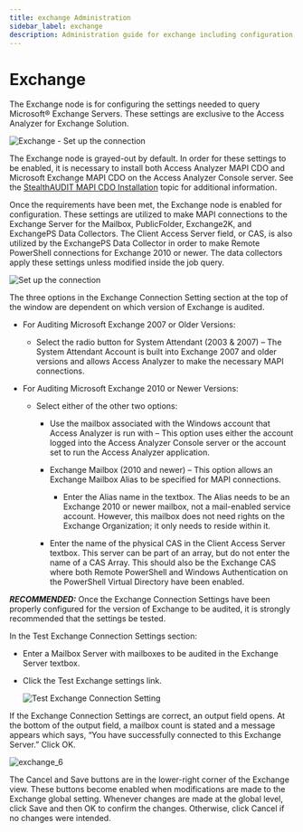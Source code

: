 ```yaml
---
title: exchange Administration
sidebar_label: exchange
description: Administration guide for exchange including configuration, management, and best practices for Access Analyzer.
---
```


# Exchange

The Exchange node is for configuring the settings needed to query Microsoft® Exchange Servers.
These settings are exclusive to the Access Analyzer for Exchange Solution.

![Exchange - Set up the connection](/img/product_docs/accessanalyzer/admin/settings/exchange_1.webp)

The Exchange node is grayed-out by default. In order for these settings to be enabled, it is
necessary to install both Access Analyzer MAPI CDO and Microsoft Exchange MAPI CDO on the Access
Analyzer Console server. See the
[StealthAUDIT MAPI CDO Installation](/docs/accessanalyzer/12.0/stealthaudit/install-guides/mapi-cdo-install/stealthaudit-mapi-cdo-installation.md)
topic for additional information.

Once the requirements have been met, the Exchange node is enabled for configuration. These settings
are utilized to make MAPI connections to the Exchange Server for the Mailbox, PublicFolder,
Exchange2K, and ExchangePS Data Collectors. The Client Access Server field, or CAS, is also utilized
by the ExchangePS Data Collector in order to make Remote PowerShell connections for Exchange 2010 or
newer. The data collectors apply these settings unless modified inside the job query.

![Set up the connection](/img/product_docs/accessanalyzer/admin/settings/exchange_3.webp)

The three options in the Exchange Connection Setting section at the top of the window are dependent
on which version of Exchange is audited.

- For Auditing Microsoft Exchange 2007 or Older Versions:
  - Select the radio button for System Attendant (2003 & 2007) – The System Attendant Account is
    built into Exchange 2007 and older versions and allows Access Analyzer to make the necessary
    MAPI connections.
- For Auditing Microsoft Exchange 2010 or Newer Versions:

  - Select either of the other two options:

    - Use the mailbox associated with the Windows account that Access Analyzer is run with –
      This option uses either the account logged into the Access Analyzer Console server or the
      account set to run the Access Analyzer application.
    - Exchange Mailbox (2010 and newer) – This option allows an Exchange Mailbox Alias to be
      specified for MAPI connections.

      - Enter the Alias name in the textbox. The Alias needs to be an Exchange 2010 or newer
        mailbox, not a mail-enabled service account. However, this mailbox does not need
        rights on the Exchange Organization; it only needs to reside within it.

    - Enter the name of the physical CAS in the Client Access Server textbox. This server can be
      part of an array, but do not enter the name of a CAS Array. This should also be the
      Exchange CAS where both Remote PowerShell and Windows Authentication on the PowerShell
      Virtual Directory have been enabled.

**_RECOMMENDED:_** Once the Exchange Connection Settings have been properly configured for the
version of Exchange to be audited, it is strongly recommended that the settings be tested.

In the Test Exchange Connection Settings section:

- Enter a Mailbox Server with mailboxes to be audited in the Exchange Server textbox.
- Click the Test Exchange settings link.

  ![Test Exchange Connection Setting](/img/product_docs/accessanalyzer/admin/settings/exchange_4.webp)

If the Exchange Connection Settings are correct, an output field opens. At the bottom of the output
field, a mailbox count is stated and a message appears which says, “You have successfully connected
to this Exchange Server.” Click OK.

![exchange_6](/img/product_docs/accessanalyzer/admin/settings/exchange_6.webp)

The Cancel and Save buttons are in the lower-right corner of the Exchange view. These buttons become
enabled when modifications are made to the Exchange global setting. Whenever changes are made at the
global level, click Save and then OK to confirm the changes. Otherwise, click Cancel if no changes
were intended.

